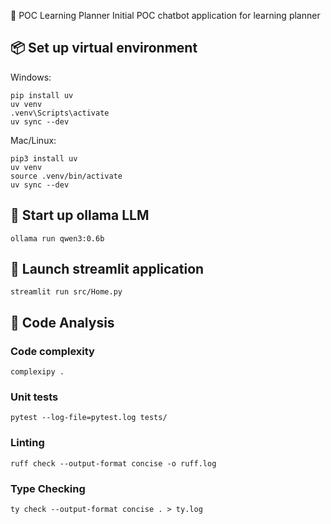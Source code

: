  :deciduous_tree: POC Learning Planner
Initial POC chatbot application for learning planner

## :package: Set up virtual environment

Windows:
```
pip install uv
uv venv
.venv\Scripts\activate
uv sync --dev
```

Mac/Linux:
```
pip3 install uv
uv venv
source .venv/bin/activate
uv sync --dev
```

## :brain: Start up ollama LLM

```
ollama run qwen3:0.6b
```

## :rocket: Launch streamlit application

```
streamlit run src/Home.py
```

## :test_tube: Code Analysis

### Code complexity

```
complexipy .
```

### Unit tests

```
pytest --log-file=pytest.log tests/
```

### Linting

```
ruff check --output-format concise -o ruff.log
```

### Type Checking

```
ty check --output-format concise . > ty.log
```


